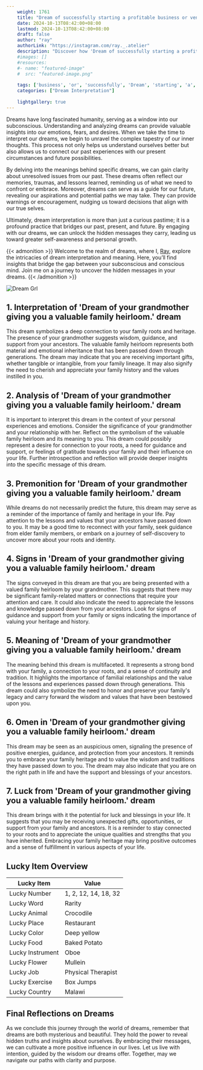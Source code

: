 ```yaml
---
    weight: 1761
    title: "Dream of successfully starting a profitable business or venture."  # Assuming 'title' column exists
    date: 2024-10-13T08:42:00+08:00
    lastmod: 2024-10-13T08:42:00+08:00
    draft: false
    author: "ray"
    authorLink: "https://instagram.com/ray._.atelier"
    description: "Discover how 'Dream of successfully starting a profitable business or venture.' can interpret your future and uncover its significant meanings in your life."
    #images: []
    #resources:
    #- name: "featured-image"
    #  src: "featured-image.png"
    
    tags: ['business', 'or', 'successfully', 'Dream', 'starting', 'a', 'profitable', 'of', 'venture.']
    categories: ["Dream Interpretation"]
    
    lightgallery: true
---
```

    
Dreams have long fascinated humanity, serving as a window into our subconscious. Understanding and analyzing dreams can provide valuable insights into our emotions, fears, and desires. When we take the time to interpret our dreams, we begin to unravel the complex tapestry of our inner thoughts. This process not only helps us understand ourselves better but also allows us to connect our past experiences with our present circumstances and future possibilities.

By delving into the meanings behind specific dreams, we can gain clarity about unresolved issues from our past. These dreams often reflect our memories, traumas, and lessons learned, reminding us of what we need to confront or embrace. Moreover, dreams can serve as a guide for our future, revealing our aspirations and potential paths we may take. They can provide warnings or encouragement, nudging us toward decisions that align with our true selves.

Ultimately, dream interpretation is more than just a curious pastime; it is a profound practice that bridges our past, present, and future. By engaging with our dreams, we can unlock the hidden messages they carry, leading us toward greater self-awareness and personal growth.

{{< admonition >}}
Welcome to the realm of dreams, where I, [Ray](https://instagram.com/ray._.atelier), explore the intricacies of dream interpretation and meaning. Here, you’ll find insights that bridge the gap between your subconscious and conscious mind. Join me on a journey to uncover the hidden messages in your dreams.
{{< /admonition >}}

![Dream Grl](https://cdn.pixabay.com/photo/2017/11/02/03/35/gothic-2910057_1280.jpg "Dream Grl")

## 1. Interpretation of 'Dream of your grandmother giving you a valuable family heirloom.' dream
 This dream symbolizes a deep connection to your family roots and heritage. The presence of your grandmother suggests wisdom, guidance, and support from your ancestors. The valuable family heirloom represents both material and emotional inheritance that has been passed down through generations. The dream may indicate that you are receiving important gifts, whether tangible or intangible, from your family lineage. It may also signify the need to cherish and appreciate your family history and the values instilled in you.

## 2. Analysis of 'Dream of your grandmother giving you a valuable family heirloom.' dream
 It is important to interpret this dream in the context of your personal experiences and emotions. Consider the significance of your grandmother and your relationship with her. Reflect on the symbolism of the valuable family heirloom and its meaning to you. This dream could possibly represent a desire for connection to your roots, a need for guidance and support, or feelings of gratitude towards your family and their influence on your life. Further introspection and reflection will provide deeper insights into the specific message of this dream.

## 3. Premonition for 'Dream of your grandmother giving you a valuable family heirloom.' dream
 While dreams do not necessarily predict the future, this dream may serve as a reminder of the importance of family and heritage in your life. Pay attention to the lessons and values that your ancestors have passed down to you. It may be a good time to reconnect with your family, seek guidance from elder family members, or embark on a journey of self-discovery to uncover more about your roots and identity.

## 4. Signs in 'Dream of your grandmother giving you a valuable family heirloom.' dream
 The signs conveyed in this dream are that you are being presented with a valued family heirloom by your grandmother. This suggests that there may be significant family-related matters or connections that require your attention and care. It could also indicate the need to appreciate the lessons and knowledge passed down from your ancestors. Look for signs of guidance and support from your family or signs indicating the importance of valuing your heritage and history.

## 5. Meaning of 'Dream of your grandmother giving you a valuable family heirloom.' dream
 The meaning behind this dream is multifaceted. It represents a strong bond with your family, a connection to your roots, and a sense of continuity and tradition. It highlights the importance of familial relationships and the value of the lessons and experiences passed down through generations. This dream could also symbolize the need to honor and preserve your family's legacy and carry forward the wisdom and values that have been bestowed upon you.

## 6. Omen in 'Dream of your grandmother giving you a valuable family heirloom.' dream
 This dream may be seen as an auspicious omen, signaling the presence of positive energies, guidance, and protection from your ancestors. It reminds you to embrace your family heritage and to value the wisdom and traditions they have passed down to you. The dream may also indicate that you are on the right path in life and have the support and blessings of your ancestors.

## 7. Luck from 'Dream of your grandmother giving you a valuable family heirloom.' dream
 This dream brings with it the potential for luck and blessings in your life. It suggests that you may be receiving unexpected gifts, opportunities, or support from your family and ancestors. It is a reminder to stay connected to your roots and to appreciate the unique qualities and strengths that you have inherited. Embracing your family heritage may bring positive outcomes and a sense of fulfillment in various aspects of your life.

## Lucky Item Overview
| Lucky Item          | Value              |
|---------------|--------------------|
| Lucky Number        | 1, 2, 12, 14, 18, 32  |
| Lucky Word          | Rarity |
| Lucky Animal        | Crocodile |
| Lucky Place         | Restaurant     |
| Lucky Color         | Deep yellow     |
| Lucky Food          | Baked Potato      |
| Lucky Instrument    | Oboe |
| Lucky Flower        | Mullein    |
| Lucky Job           | Physical Therapist       |
| Lucky Exercise      | Box Jumps  |
| Lucky Country       | Malawi    |


##  Final Reflections on Dreams

As we conclude this journey through the world of dreams, remember that dreams are both mysterious and beautiful. They hold the power to reveal hidden truths and insights about ourselves. By embracing their messages, we can cultivate a more positive influence in our lives. Let us live with intention, guided by the wisdom our dreams offer. Together, may we navigate our paths with clarity and purpose.
